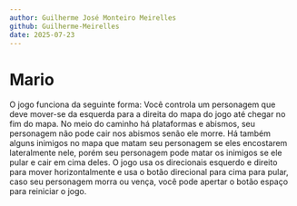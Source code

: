 ```yaml
---
author: Guilherme José Monteiro Meirelles
github: Guilherme-Meirelles
date: 2025-07-23
---
```


# Mario

O jogo funciona da seguinte forma: Você controla um personagem que deve mover-se da esquerda para a direita do mapa
do jogo até chegar no fim do mapa. No meio do caminho há plataformas e abismos, seu personagem não pode cair nos abismos senão ele morre. Há também alguns inimigos no mapa que matam seu personagem se eles encostarem lateralmente nele, porém seu personagem pode matar os inimigos se ele pular e cair em cima deles. O jogo usa os direcionais esquerdo e direito para mover horizontalmente e usa o botão direcional para cima para pular, caso seu personagem morra ou vença, você pode apertar o botão espaço para reiniciar o jogo.

